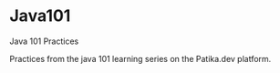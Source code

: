 # Java101
Java 101 Practices

Practices from the java 101 learning series on the Patika.dev platform.
